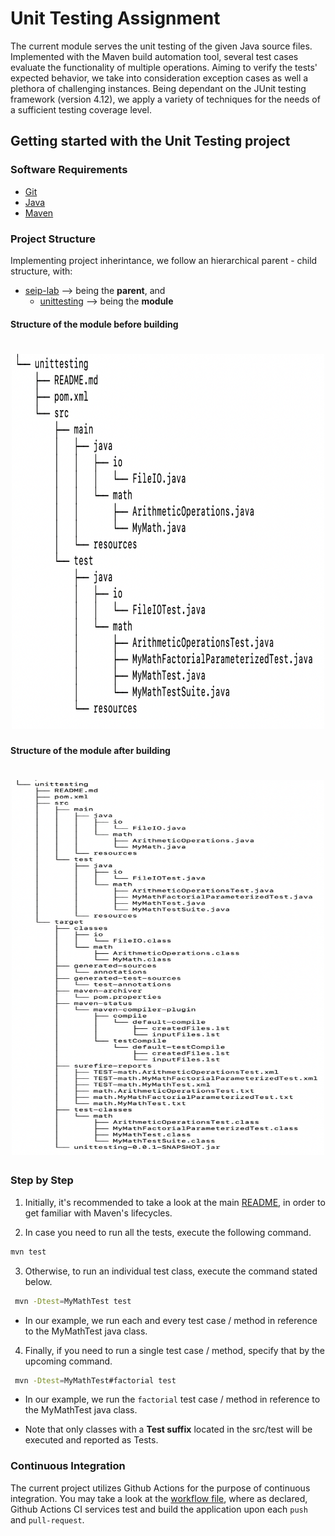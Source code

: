 # Unit Testing Assignment

The current module serves the unit testing of the given Java source files. Implemented with the Maven build
automation tool, several test cases evaluate the functionality of multiple operations. Aiming to verify
the tests' expected behavior, we take into consideration exception cases as well a plethora of challenging
instances. Being dependant on the JUnit testing framework (version 4.12), we apply a variety of techniques
for the needs of a sufficient testing coverage level.

## Getting started with the Unit Testing project

### Software Requirements

- [Git](https://git-scm.com/)
- [Java](https://www.java.com/en/)
- [Maven](https://maven.apache.org/)

### Project Structure

Implementing project inherintance, we follow an hierarchical parent - child structure, with:

- [seip-lab](https://www.github.com/demetres12/seip-lab) --> being the **parent**, and
	- [unittesting](https://www.github.com/demetres12/seip-lab/tree/development-2/unittesting) --> being the **module**

#### Structure of the module before building
<h1 align="center">
	<img height="600"  width="500" src="../media/test-module-tree-before-build.png" alt="">
</h1>

#### Structure of the module after building

<h1 align="center">
	<img height="600"  width="500" src="../media/test-module-tree-after-build.png" alt="">
</h1>

### Step by Step

1. Initially, it's recommended to take a look at the main [README](https://github.com/demetres12/seip-lab/blob/development-2/README.md), in order to get familiar with Maven's lifecycles.

2. In case you need to run all the tests, execute the following command.

```bash
mvn test
```

3. Otherwise, to run an individual test class, execute the command stated below.

```bash
 mvn -Dtest=MyMathTest test
```
- In our example, we run each and every test case / method in reference to the MyMathTest java class.

4. Finally, if you need to run a single test case / method, specify that by the upcoming command.

```bash
 mvn -Dtest=MyMathTest#factorial test
```
- In our example, we run the `factorial` test case / method in reference to the MyMathTest java class.

- Note that only classes with a **Test suffix** located in the src/test will be executed and reported as Tests.

### Continuous Integration

The current project utilizes Github Actions for the purpose of continuous integration. You may take a look
at the [workflow file](https://github.com/demetres12/seip-lab/blob/development-2/.github/workflows/maven.yml), where as declared, Github Actions CI services test and build the application upon each `push` and `pull-request`. 
